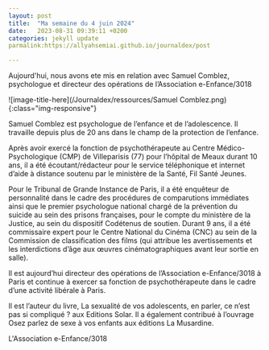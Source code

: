 ```yaml
---
layout: post
title:  "Ma semaine du 4 juin 2024"
date:   2023-08-31 09:39:11 +0200
categories: jekyll update
parmalink:https://allyahsemiai.github.io/journaldex/post

--- 
```


Aujourd'hui, nous avons ete mis en relation avec Samuel Comblez, psychologue et directeur des opérations de l’Association e-Enfance/3018

 
![image-title-here](/Journaldex/ressources/Samuel Comblez.png){:class="img-responsive"}

Samuel Comblez est psychologue de l’enfance et de l’adolescence. Il travaille depuis plus de 20 ans dans le champ de la protection de l’enfance.

Après avoir exercé la fonction de psychothérapeute au Centre Médico-Psychologique (CMP) de Villeparisis (77) pour l’hôpital de Meaux durant 10 ans, il a été écoutant/rédacteur pour le service téléphonique et internet d’aide à distance soutenu par le ministère de la Santé, Fil Santé Jeunes. 

Pour le Tribunal de Grande Instance de Paris, il a été enquêteur de personnalité dans le cadre des procédures de comparutions immédiates ainsi que le premier psychologue national chargé de la prévention du suicide au sein des prisons françaises, pour le compte du ministère de la Justice, au sein du dispositif Codétenus de soutien. Durant 9 ans, il a été commissaire expert pour le Centre National du Cinéma (CNC) au sein de la Commission de classification des films (qui attribue les avertissements et les interdictions d’âge aux œuvres cinématographiques avant leur sortie en salle).

Il est aujourd’hui directeur des opérations de l’Association e-Enfance/3018 à Paris et continue à exercer sa fonction de psychothérapeute dans le cadre d’une activité libérale à Paris. 

Il est l’auteur du livre, La sexualité de vos adolescents, en parler, ce n’est pas si compliqué ? aux Editions Solar. Il a également contribué à l’ouvrage Osez parlez de sexe à vos enfants aux éditions La Musardine.

L'Association e-Enfance/3018

